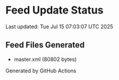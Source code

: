 # Feed Update Status
Last updated: Tue Jul 15 07:03:07 UTC 2025

## Feed Files Generated
- master.xml (80802 bytes)

Generated by GitHub Actions

